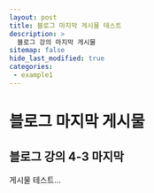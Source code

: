 ```yaml
---
layout: post
title: 블로그 마지막 게시물 테스트
description: >
  블로그 강의 마지막 게시물
sitemap: false
hide_last_modified: true
categories:
 - example1
---
```


# 블로그 마지막 게시물

## 블로그 강의 4-3 마지막

게시물 테스트...